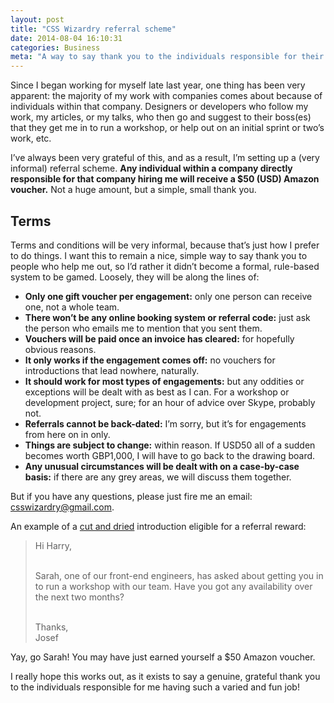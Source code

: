 ```yaml
---
layout: post
title: "CSS Wizardry referral scheme"
date: 2014-08-04 16:10:31
categories: Business
meta: "A way to say thank you to the individuals responsible for their companies hiring me"
---
```

Since I began working for myself late last year, one thing has been very
apparent: the majority of my work with companies comes about because of
individuals within that company. Designers or developers who follow my work, my
articles, or my talks, who then go and suggest to their boss(es) that they get
me in to run a workshop, or help out on an initial sprint or two’s work, etc.

I’ve always been very grateful of this, and as a result, I’m setting up a (very
informal) referral scheme. **Any individual within a company directly
responsible for that company hiring me will receive a $50 (USD) Amazon
voucher.** Not a huge amount, but a simple, small thank you.

## Terms

Terms and conditions will be very informal, because that’s just how I prefer to
do things. I want this to remain a nice, simple way to say thank you to people
who help me out, so I’d rather it didn’t become a formal, rule-based system to
be gamed. Loosely, they will be along the lines of:

* **Only one gift voucher per engagement:** only one person can receive one, not
  a whole team.
* **There won’t be any online booking system or referral code:** just ask the
  person who emails me to mention that you sent them.
* **Vouchers will be paid once an invoice has cleared:** for hopefully obvious
  reasons.
* **It only works if the engagement comes off:** no vouchers for introductions
  that lead nowhere, naturally.
* **It should work for most types of engagements:** but any oddities or
  exceptions will be dealt with as best as I can. For a workshop or development
  project, sure; for an hour of advice over Skype, probably not.
* **Referrals cannot be back-dated:** I’m sorry, but it’s for engagements from
  here on in only.
* **Things are subject to change:** within reason. If USD50 all of a sudden
  becomes worth GBP1,000, I will have to go back to the drawing board.
* **Any unusual circumstances will be dealt with on a case-by-case basis:** if
  there are any grey areas, we will discuss them together.

But if you have any questions, please just fire me an email:
[csswizardry@gmail.com](mailto:csswizardry@gmail.com?subject=Question%20about%20referral%20scheme).

An example of a [cut and
dried](https://www.google.com/webhp#q=define+cut+and+dried) introduction
eligible for a referral reward:

<blockquote class="box  box--tint">
<p>Hi Harry,<br /><br />

Sarah, one of our front-end engineers, has asked about getting you in to run a
workshop with our team. Have you got any availability over the next two
months?<br /><br />

Thanks,<br />
Josef</p>
</blockquote>

Yay, go Sarah! You may have just earned yourself a $50 Amazon voucher.

I really hope this works out, as it exists to say a genuine, grateful thank you
to the individuals responsible for me having such a varied and fun job!
